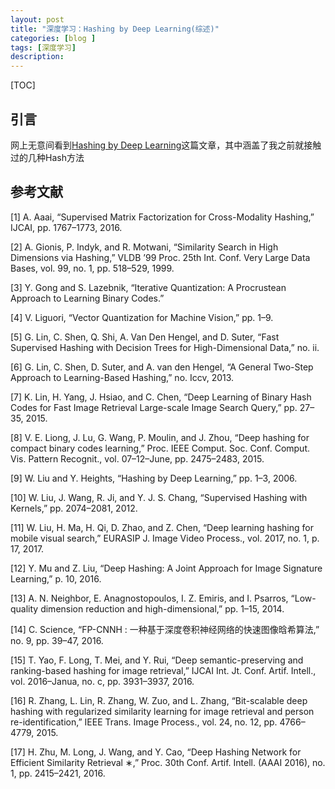 ```yaml
---
layout: post
title: "深度学习：Hashing by Deep Learning(综述)"
categories: [blog ]
tags: [深度学习]
description: 
---
```

[TOC]     

## 引言

网上无意间看到[Hashing by Deep Learning](http://www.ee.columbia.edu/~wliu/WeiLiu_DLHash.pdf)这篇文章，其中涵盖了我之前就接触过的几种Hash方法


## 参考文献

[1] A. Aaai, “Supervised Matrix Factorization for Cross-Modality Hashing,” IJCAI, pp. 1767–1773, 2016.

[2] A. Gionis, P. Indyk, and R. Motwani, “Similarity Search in High Dimensions via Hashing,” VLDB ’99 Proc. 25th Int. Conf. Very Large Data Bases, vol. 99, no. 1, pp. 518–529, 1999.

[3] Y. Gong and S. Lazebnik, “Iterative Quantization: A Procrustean Approach to Learning Binary Codes.”

[4] V. Liguori, “Vector Quantization for Machine Vision,” pp. 1–9.

[5] G. Lin, C. Shen, Q. Shi, A. Van Den Hengel, and D. Suter, “Fast Supervised Hashing with Decision Trees for High-Dimensional Data,” no. ii.

[6] G. Lin, C. Shen, D. Suter, and A. van den Hengel, “A General Two-Step Approach to Learning-Based Hashing,” no. Iccv, 2013.

[7] K. Lin, H. Yang, J. Hsiao, and C. Chen, “Deep Learning of Binary Hash Codes for Fast Image Retrieval Large-scale Image Search Query,” pp. 27–35, 2015.

[8] V. E. Liong, J. Lu, G. Wang, P. Moulin, and J. Zhou, “Deep hashing for compact binary codes learning,” Proc. IEEE Comput. Soc. Conf. Comput. Vis. Pattern Recognit., vol. 07–12–June, pp. 2475–2483, 2015.

[9] W. Liu and Y. Heights, “Hashing by Deep Learning,” pp. 1–3, 2006.

[10] W. Liu, J. Wang, R. Ji, and Y. J. S. Chang, “Supervised Hashing with Kernels,” pp. 2074–2081, 2012.

[11] W. Liu, H. Ma, H. Qi, D. Zhao, and Z. Chen, “Deep learning hashing for mobile visual search,” EURASIP J. Image Video Process., vol. 2017, no. 1, p. 17, 2017.

[12] Y. Mu and Z. Liu, “Deep Hashing: A Joint Approach for Image Signature Learning,” p. 10, 2016.

[13] A. N. Neighbor, E. Anagnostopoulos, I. Z. Emiris, and I. Psarros, “Low-quality dimension reduction and high-dimensional,” pp. 1–15, 2014.

[14] C. Science, “FP-CNNH : 一种基于深度卷积神经网络的快速图像晗希算法,” no. 9, pp. 39–47, 2016.

[15] T. Yao, F. Long, T. Mei, and Y. Rui, “Deep semantic-preserving and ranking-based hashing for image retrieval,” IJCAI Int. Jt. Conf. Artif. Intell., vol. 2016–Janua, no. c, pp. 3931–3937, 2016.

[16] R. Zhang, L. Lin, R. Zhang, W. Zuo, and L. Zhang, “Bit-scalable deep hashing with regularized similarity learning for image retrieval and person re-identification,” IEEE Trans. Image Process., vol. 24, no. 12, pp. 4766–4779, 2015.

[17] H. Zhu, M. Long, J. Wang, and Y. Cao, “Deep Hashing Network for Efficient Similarity Retrieval ∗,” Proc. 30th Conf. Artif. Intell. (AAAI 2016), no. 1, pp. 2415–2421, 2016.
